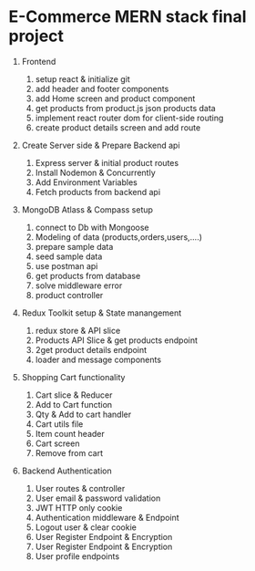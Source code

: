 # E-Commerce MERN stack final project

1. Frontend

   1. setup react & initialize git
   2. add header and footer components
   3. add Home screen and product component
   4. get products from product.js json products data
   5. implement react router dom for client-side routing
   6. create product details screen and add route

2. Create Server side & Prepare Backend api

   1. Express server & initial product routes
   2. Install Nodemon & Concurrently
   3. Add Environment Variables
   4. Fetch products from backend api

3. MongoDB Atlass & Compass setup

   1. connect to Db with Mongoose
   2. Modeling of data (products,orders,users,....)
   3. prepare sample data
   4. seed sample data
   5. use postman api
   6. get products from database
   7. solve middleware error
   8. product controller

4. Redux Toolkit setup & State manangement

   1. redux store & API slice
   2. Products API Slice & get products endpoint
   3. 2get product details endpoint
   4. loader and message components

5. Shopping Cart functionality

   1. Cart slice & Reducer
   2. Add to Cart function
   3. Qty & Add to cart handler
   4. Cart utils file
   5. Item count header
   6. Cart screen
   7. Remove from cart

6. Backend Authentication
   1. User routes & controller
   2. User email & password validation
   3. JWT HTTP only cookie
   4. Authentication middleware & Endpoint
   5. Logout user & clear cookie
   6. User Register Endpoint & Encryption
   7. User Register Endpoint & Encryption
   8. User profile endpoints
